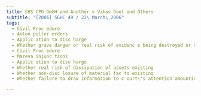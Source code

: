 ```yaml
---
title: CHS CPO GmbH and Another v Vikas Goel and Others 
subtitle: "[2006] SGHC 49 / 22\_March\_2006"
tags:
  - Civil Proc edure
  - Anton piller orders
  - Applic ation to disc harge
  - Whether grave danger or real risk of evidenc e being destroyed or dissipated
  - Civil Proc edure
  - Mareva injunc tions
  - Applic ation to disc harge
  - Whether real risk of dissipation of assets existing
  - Whether non-disc losure of material fac ts existing
  - Whether failure to draw information to c ourt\'s attention amounting to non-disc losure

---
```


